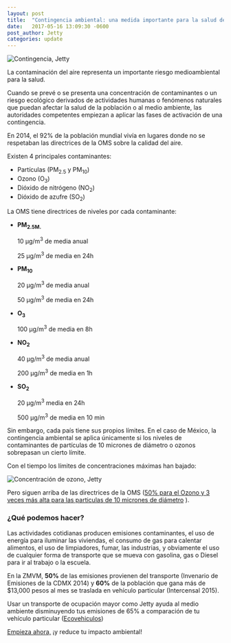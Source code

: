 ```yaml
---
layout: post
title:  "Contingencia ambiental: una medida importante para la salud de todos."
date:   2017-05-16 13:09:30 -0600
post_author: Jetty
categories: update
---
```


![Contingencia, Jetty]({{site.baseurl}}/imgs-blog/contingencia.jpg)

La contaminación del aire representa un importante riesgo medioambiental para la salud.

Cuando se prevé o se presenta una concentración de contaminantes o un riesgo ecológico derivados de actividades humanas o fenómenos naturales que puedan afectar la salud de la población o al medio ambiente, las autoridades competentes empiezan a aplicar las fases de activación de una contingencia.

En 2014, el 92% de la población mundial vivía en lugares donde no se respetaban las directrices de la OMS sobre la calidad del aire.

<div class="col-md-6">
  <p>Existen 4 principales contaminantes:</p>
  <ul>
    <li>Partículas (PM<sub>2.5</sub> y PM<sub>10</sub>)</li>
    <li>Ozono (O<sub>3</sub>)</li>
    <li>Dióxido de nitrógeno (NO<sub>2</sub>)</li>
    <li>Dióxido de azufre (SO<sub>2</sub>)</li>
  </ul>
</div>

<div class="col-md-6">
  <p>La OMS tiene directrices de niveles por cada contaminante:</p>
  <ul>
    <li>
      <strong>PM<sub>2.5M.</sub></strong>
      <p>10 μg/m<sup>3</sup> de media anual</p>
      <p>25 μg/m<sup>3</sup> de media en 24h</p>
    </li>
    <li>
      <strong>PM<sub>10</sub></strong>
      <p>20 μg/m<sup>3</sup> de media anual</p>
      <p>50 μg/m<sup>3</sup> de media en 24h</p>
    </li>
    <li>
      <strong>O<sub>3</sub></strong>
      <p>100 μg/m<sup>3</sup> de media en 8h</p>
    </li>
    <li>
      <strong>NO<sub>2</sub></strong>
      <p>40 μg/m<sup>3</sup> de media anual</p>
      <p>200 μg/m<sup>3</sup> de media en 1h</p>
    </li>
    <li>
      <strong>SO<sub>2</sub></strong>
      <p>20 μg/m<sup>3</sup> media en 24h</p>
      <p>500 μg/m<sup>3</sup> de media en 10 min</p>
    </li>
  </ul>
</div>

Sin embargo, cada país tiene sus propios límites. En el caso de México, la contingencia ambiental se aplica únicamente si los niveles de contaminantes de partículas de 10 micrones de diámetro o ozonos sobrepasan un cierto límite.

Con el tiempo los límites de concentraciones máximas han bajado:

![Concentración de ozono, Jetty]({{site.baseurl}}/imgs-blog/concentracion-de-ozono.png)

Pero siguen arriba de las directrices de la OMS ([50% para el Ozono y 3 veces más alta para las particulas de 10 micrones de diámetro][50-ozono] ).

<h3>¿Qué podemos hacer?</h3>
Las actividades cotidianas producen emisiones contaminantes, el uso de energía para iluminar las viviendas, el consumo de gas para calentar alimentos, el uso de limpiadores, fumar, las industrias, y obviamente el uso de cualquier forma de transporte que se mueva con gasolina, gas o Diesel para ir al trabajo o la escuela.

En la ZMVM, <b>50%</b> de las emisiones provienen del transporte (Invenario de Emisiones de la CDMX 2014) y <b>60%</b> de la población que gana más de $13,000 pesos al mes se traslada en vehículo particular (Intercensal 2015).

Usar un transporte de ocupación mayor como Jetty ayuda al medio ambiente disminuyendo tus emisiones de 65% a comparación de tu vehículo particular ([Ecovehiculos][eco])

[Empieza ahora,][jetty] ¡y reduce tu impacto ambiental!

[50-ozono]: http://www.aire.df.gob.mx/descargas/ultima-hora/calidad-aire/pcaa/pcaa-modificaciones.pdf
[eco]: http://ecovehiculos.gob.mx
[jetty]: http://www.jetty.mx

